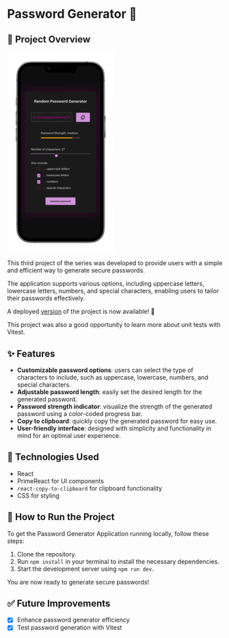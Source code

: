 # Password Generator 🔑

## 📝 Project Overview

<img src="./src/assets/result/password-generator_final_result.png" alt="Password generator interface" width="250"/>

This  third project of the series was developed to provide users with a simple and efficient way to generate secure passwords.

The application supports various options, including uppercase letters, lowercase letters, numbers, and special characters, enabling users to tailor their passwords effectively.

A deployed [version](https://password-generator.nolliechtn6.com/) of the project is now available! 🚀

This project was also a good opportunity to learn more about unit tests with Vitest.

## ✨ Features

- **Customizable password options**: users can select the type of characters to include, such as uppercase, lowercase, numbers, and special characters.
- **Adjustable password length**: easily set the desired length for the generated password.
- **Password strength indicator**: visualize the strength of the generated password using a color-coded progress bar.
- **Copy to clipboard**: quickly copy the generated password for easy use.
- **User-friendly interface**: designed with simplicity and functionality in mind for an optimal user experience.

## 🔧 Technologies Used

- React
- PrimeReact for UI components
- `react-copy-to-clipboard` for clipboard functionality
- CSS for styling

## 🚀 How to Run the Project

To get the Password Generator Application running locally, follow these steps:

1. Clone the repository.
2. Run `npm install` in your terminal to install the necessary dependencies.
3. Start the development server using `npm run dev`.

You are now ready to generate secure passwords!

## ✅ Future Improvements

- [x] Enhance password generator efficiency
- [x] Test password generation with Vitest
